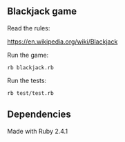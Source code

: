 Blackjack game
---------------

Read the rules:

https://en.wikipedia.org/wiki/Blackjack

Run the game:

```rb blackjack.rb```


Run the tests:

```rb test/test.rb```

Dependencies
------------
Made with Ruby 2.4.1
